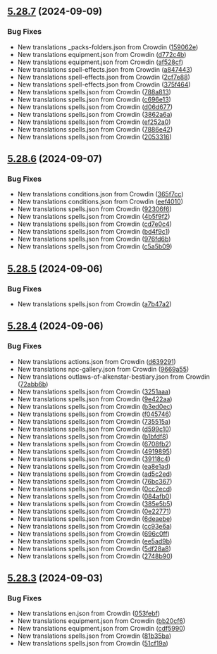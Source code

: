 ## [5.28.7](https://github.com/allnnde/pf2e-esp-translation/compare/v5.28.6...v5.28.7) (2024-09-09)


### Bug Fixes

* New translations _packs-folders.json from Crowdin ([159062e](https://github.com/allnnde/pf2e-esp-translation/commit/159062ee4bb3c6e2a970a826529be407d191073a))
* New translations equipment.json from Crowdin ([d772c4b](https://github.com/allnnde/pf2e-esp-translation/commit/d772c4b80080b78489139b684ad5bdf7bb507771))
* New translations equipment.json from Crowdin ([af528cf](https://github.com/allnnde/pf2e-esp-translation/commit/af528cf8e86eb0e7c171955a425d4a0255f46506))
* New translations spell-effects.json from Crowdin ([a847443](https://github.com/allnnde/pf2e-esp-translation/commit/a847443ee736249a22b63b81c77553b3954bc884))
* New translations spell-effects.json from Crowdin ([2cf7e88](https://github.com/allnnde/pf2e-esp-translation/commit/2cf7e8887289a206eb8450c4dae41b2f808addff))
* New translations spell-effects.json from Crowdin ([375f464](https://github.com/allnnde/pf2e-esp-translation/commit/375f4644147bb6600fb7cc49dfc54a747d680562))
* New translations spells.json from Crowdin ([788a813](https://github.com/allnnde/pf2e-esp-translation/commit/788a81308e2c6976e50b3aba67c0edd9a4cb9dd0))
* New translations spells.json from Crowdin ([c696e13](https://github.com/allnnde/pf2e-esp-translation/commit/c696e1368b9f172327fd0292a12a10606fe68f96))
* New translations spells.json from Crowdin ([d06d677](https://github.com/allnnde/pf2e-esp-translation/commit/d06d677b32eca0561118bb331cdfb8fe00653e8d))
* New translations spells.json from Crowdin ([3862a6a](https://github.com/allnnde/pf2e-esp-translation/commit/3862a6a9c24b483d40a11e8e3ca96c71d0e67422))
* New translations spells.json from Crowdin ([ef252a0](https://github.com/allnnde/pf2e-esp-translation/commit/ef252a0b4cc80fd8dd10040fca896585b5e4535c))
* New translations spells.json from Crowdin ([7886e42](https://github.com/allnnde/pf2e-esp-translation/commit/7886e42212c48ffa0d77a4b73cb3c19183bbb7b9))
* New translations spells.json from Crowdin ([2053316](https://github.com/allnnde/pf2e-esp-translation/commit/20533163766ef803a968bef45654ac22b007c5ed))



## [5.28.6](https://github.com/allnnde/pf2e-esp-translation/compare/v5.28.5...v5.28.6) (2024-09-07)


### Bug Fixes

* New translations conditions.json from Crowdin ([365f7cc](https://github.com/allnnde/pf2e-esp-translation/commit/365f7cc25d70cc4ba4cb9bb7c989ebd873357849))
* New translations conditions.json from Crowdin ([eef4010](https://github.com/allnnde/pf2e-esp-translation/commit/eef4010e0ec39e1cf0a44f712a40357e7fd1295a))
* New translations spells.json from Crowdin ([92306f6](https://github.com/allnnde/pf2e-esp-translation/commit/92306f648eacced53988bddca01d80e652822325))
* New translations spells.json from Crowdin ([4b5f9f2](https://github.com/allnnde/pf2e-esp-translation/commit/4b5f9f24ea97c9988eed24f4b8aa3afe7799772e))
* New translations spells.json from Crowdin ([cd7e0c4](https://github.com/allnnde/pf2e-esp-translation/commit/cd7e0c40a3c4af292a7c4b460e9d4d5e8748a8fa))
* New translations spells.json from Crowdin ([bd4f9c1](https://github.com/allnnde/pf2e-esp-translation/commit/bd4f9c136039874017cf5cdf5df854eb77e83ba7))
* New translations spells.json from Crowdin ([976fd6b](https://github.com/allnnde/pf2e-esp-translation/commit/976fd6be6bbc3547142032592e77e6f7076262f7))
* New translations spells.json from Crowdin ([c5a5b09](https://github.com/allnnde/pf2e-esp-translation/commit/c5a5b097eaf3e9188cce9ec807ed150c50fc72ca))



## [5.28.5](https://github.com/allnnde/pf2e-esp-translation/compare/v5.28.4...v5.28.5) (2024-09-06)


### Bug Fixes

* New translations spells.json from Crowdin ([a7b47a2](https://github.com/allnnde/pf2e-esp-translation/commit/a7b47a22b207fa8851d1ffa505f0d268bcc363c9))



## [5.28.4](https://github.com/allnnde/pf2e-esp-translation/compare/v5.28.3...v5.28.4) (2024-09-06)


### Bug Fixes

* New translations actions.json from Crowdin ([d639291](https://github.com/allnnde/pf2e-esp-translation/commit/d6392912879709e91679ca5137bf32a0a7fd641f))
* New translations npc-gallery.json from Crowdin ([9669a55](https://github.com/allnnde/pf2e-esp-translation/commit/9669a55e3b6bbf0c178c62534358615f896f8a1b))
* New translations outlaws-of-alkenstar-bestiary.json from Crowdin ([72abb6b](https://github.com/allnnde/pf2e-esp-translation/commit/72abb6b7ac343073d4221640e9b5458506f63bec))
* New translations spells.json from Crowdin ([3251aaa](https://github.com/allnnde/pf2e-esp-translation/commit/3251aaab8ae942a81525a5b17035f1410fe363b1))
* New translations spells.json from Crowdin ([9e422aa](https://github.com/allnnde/pf2e-esp-translation/commit/9e422aae6dadf05fb83ad751be4aad6ad0e9da3a))
* New translations spells.json from Crowdin ([b3ed0ec](https://github.com/allnnde/pf2e-esp-translation/commit/b3ed0ecb71a80c6b9c1849589c3726d766afe41f))
* New translations spells.json from Crowdin ([f045746](https://github.com/allnnde/pf2e-esp-translation/commit/f0457464faaa368d9e74b4fd29730db7c1723725))
* New translations spells.json from Crowdin ([735515a](https://github.com/allnnde/pf2e-esp-translation/commit/735515adce35d37eccc8ed3d6993bdc0e6eb4878))
* New translations spells.json from Crowdin ([d599c10](https://github.com/allnnde/pf2e-esp-translation/commit/d599c109ff1cca00aa677965e4325a889ad9785d))
* New translations spells.json from Crowdin ([b1bfdf8](https://github.com/allnnde/pf2e-esp-translation/commit/b1bfdf8802e4a8f7db34dfdcf94953de93bf536a))
* New translations spells.json from Crowdin ([6708fb2](https://github.com/allnnde/pf2e-esp-translation/commit/6708fb28bb132f61f1e45f9d23fd768b3a9e5170))
* New translations spells.json from Crowdin ([4919895](https://github.com/allnnde/pf2e-esp-translation/commit/49198950dc6b5bf06b5219bb5303f08b4e547db6))
* New translations spells.json from Crowdin ([39118c4](https://github.com/allnnde/pf2e-esp-translation/commit/39118c47153ac76fed8e1ac8c8db887a88c85ee9))
* New translations spells.json from Crowdin ([ea8e1ad](https://github.com/allnnde/pf2e-esp-translation/commit/ea8e1ad12083d255803e9b352dad691f3a186c10))
* New translations spells.json from Crowdin ([ad5c2ed](https://github.com/allnnde/pf2e-esp-translation/commit/ad5c2ed14f23a0a09d705b1b4eb857b690f5f3b0))
* New translations spells.json from Crowdin ([76bc367](https://github.com/allnnde/pf2e-esp-translation/commit/76bc3672919e7a4794395ae4c76254a38673f4d0))
* New translations spells.json from Crowdin ([0cc2ecd](https://github.com/allnnde/pf2e-esp-translation/commit/0cc2ecdd39d090c841b2409dd54fe8b999194f9e))
* New translations spells.json from Crowdin ([084afb0](https://github.com/allnnde/pf2e-esp-translation/commit/084afb0e352afe640bb082a1a6b559de306b53e1))
* New translations spells.json from Crowdin ([385e5b5](https://github.com/allnnde/pf2e-esp-translation/commit/385e5b57de8f24ed275c04fe7ead1c45d952970e))
* New translations spells.json from Crowdin ([0e22771](https://github.com/allnnde/pf2e-esp-translation/commit/0e22771a2f893d6112d72601bcf1a9e57ce08a78))
* New translations spells.json from Crowdin ([6deaebe](https://github.com/allnnde/pf2e-esp-translation/commit/6deaebe145c179c4ecaf77e57fa53b0e97f0a4ce))
* New translations spells.json from Crowdin ([cc93e6a](https://github.com/allnnde/pf2e-esp-translation/commit/cc93e6a8f04212972e9974b810eff2ba6cc782a8))
* New translations spells.json from Crowdin ([696c0ff](https://github.com/allnnde/pf2e-esp-translation/commit/696c0ff55a44af36e3150301cf7339fed686997b))
* New translations spells.json from Crowdin ([ee5ad9b](https://github.com/allnnde/pf2e-esp-translation/commit/ee5ad9b950a1ab76a60786aa292e78d4f559b8fb))
* New translations spells.json from Crowdin ([5df28a8](https://github.com/allnnde/pf2e-esp-translation/commit/5df28a89002f8c3f9e75b42b4f82f3063c9538ba))
* New translations spells.json from Crowdin ([2748b90](https://github.com/allnnde/pf2e-esp-translation/commit/2748b909330f0933ccf140ce9bd35e9b6e39789e))



## [5.28.3](https://github.com/allnnde/pf2e-esp-translation/compare/v5.28.2...v5.28.3) (2024-09-03)


### Bug Fixes

* New translations en.json from Crowdin ([053febf](https://github.com/allnnde/pf2e-esp-translation/commit/053febf1c2fb7414cefd1edc73fa5ebde4f3f09f))
* New translations equipment.json from Crowdin ([bb20cf6](https://github.com/allnnde/pf2e-esp-translation/commit/bb20cf60c5bf3d54be328b9908d6dca489e843c3))
* New translations equipment.json from Crowdin ([cdf5990](https://github.com/allnnde/pf2e-esp-translation/commit/cdf599033f6601e790617c57156e9d3092181b0a))
* New translations spells.json from Crowdin ([81b35ba](https://github.com/allnnde/pf2e-esp-translation/commit/81b35ba3e2ce662b511f451a040c590e42a232ce))
* New translations spells.json from Crowdin ([51cf19a](https://github.com/allnnde/pf2e-esp-translation/commit/51cf19a1076819791b881a8d1d1c398007744a13))



